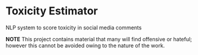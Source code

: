 # Toxicity Estimator
NLP system to score toxicity in social media comments

**NOTE** This project contains material that many will find offensive or hateful; however this cannot be avoided owing to
the nature of the work.
